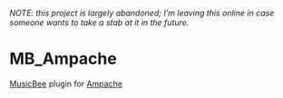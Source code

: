 *NOTE: this project is largely abandoned; I'm leaving this online in case someone wants to take a stab at it in the future.*

# MB_Ampache
[MusicBee](http://getmusicbee.com/) plugin for [Ampache](http://ampache.org/)
